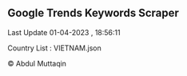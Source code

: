 

## Google Trends Keywords Scraper 
 
Last Update 01-04-2023 , 18:56:11

Country List :
VIETNAM.json



© Abdul Muttaqin 
